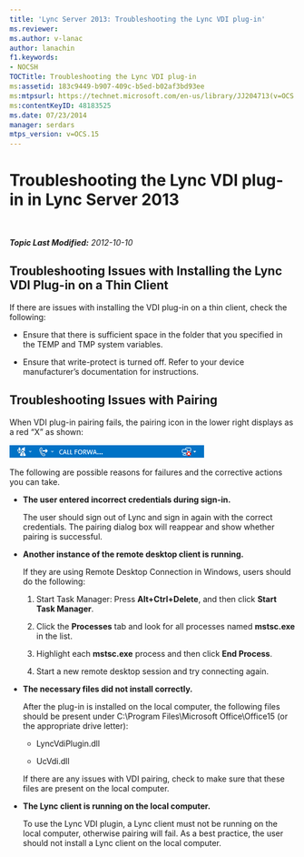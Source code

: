 ```yaml
---
title: 'Lync Server 2013: Troubleshooting the Lync VDI plug-in'
ms.reviewer: 
ms.author: v-lanac
author: lanachin
f1.keywords:
- NOCSH
TOCTitle: Troubleshooting the Lync VDI plug-in
ms:assetid: 183c9449-b907-409c-b5ed-b02af3bd93ee
ms:mtpsurl: https://technet.microsoft.com/en-us/library/JJ204713(v=OCS.15)
ms:contentKeyID: 48183525
ms.date: 07/23/2014
manager: serdars
mtps_version: v=OCS.15
---
```


<div data-xmlns="http://www.w3.org/1999/xhtml">

<div class="topic" data-xmlns="http://www.w3.org/1999/xhtml" data-msxsl="urn:schemas-microsoft-com:xslt" data-cs="http://msdn.microsoft.com/">

<div data-asp="http://msdn2.microsoft.com/asp">

# Troubleshooting the Lync VDI plug-in in Lync Server 2013

</div>

<div id="mainSection">

<div id="mainBody">

<span> </span>

_**Topic Last Modified:** 2012-10-10_

<div>

## Troubleshooting Issues with Installing the Lync VDI Plug-in on a Thin Client

If there are issues with installing the VDI plug-in on a thin client, check the following:

  - Ensure that there is sufficient space in the folder that you specified in the TEMP and TMP system variables.

  - Ensure that write-protect is turned off. Refer to your device manufacturer’s documentation for instructions.

</div>

<div>

## Troubleshooting Issues with Pairing

When VDI plug-in pairing fails, the pairing icon in the lower right displays as a red “X” as shown:

![Lync VDI icon showing successful pairing](images/JJ204948.303d618c-4bc8-41c4-8553-2475de0d395e(OCS.15).png "Lync VDI icon showing successful pairing")

The following are possible reasons for failures and the corrective actions you can take.

  - **The user entered incorrect credentials during sign-in.**
    
    The user should sign out of Lync and sign in again with the correct credentials. The pairing dialog box will reappear and show whether pairing is successful.

  - **Another instance of the remote desktop client is running.**
    
    If they are using Remote Desktop Connection in Windows, users should do the following:
    
    1.  Start Task Manager: Press **Alt+Ctrl+Delete**, and then click **Start Task Manager**.
    
    2.  Click the **Processes** tab and look for all processes named **mstsc.exe** in the list.
    
    3.  Highlight each **mstsc.exe** process and then click **End Process**.
    
    4.  Start a new remote desktop session and try connecting again.

  - **The necessary files did not install correctly.**
    
    After the plug-in is installed on the local computer, the following files should be present under C:\\Program Files\\Microsoft Office\\Office15 (or the appropriate drive letter):
    
      - LyncVdiPlugin.dll
    
      - UcVdi.dll
    
    If there are any issues with VDI pairing, check to make sure that these files are present on the local computer.

  - **The Lync client is running on the local computer.**
    
    To use the Lync VDI plugin, a Lync client must not be running on the local computer, otherwise pairing will fail. As a best practice, the user should not install a Lync client on the local computer.

</div>

</div>

<span> </span>

</div>

</div>

</div>

